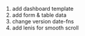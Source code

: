 1. add dashboard template
2. add form & table data
3. change version date-fns
4. add lenis for smooth scroll
